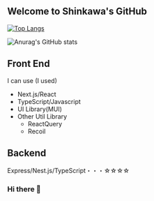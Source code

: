 ## Welcome to Shinkawa's GitHub
[![Top Langs](https://github-readme-stats.vercel.app/api/top-langs/?username=shinkawa-shinji-japan&layout=)](https://github.com/shinkawa-shinji-japan/github-readme-stats)

![Anurag's GitHub stats](https://github-readme-stats.vercel.app/api?username=shinkawa-shinji-japan&show_icons=true&theme=merko)




## Front End
I can use (I used)
* Next.js/React
* TypeScript/Javascript
* UI Library(MUI)
* Other Util Library
  * ReactQuery
  * Recoil


## Backend
Express/Nest.js/TypeScript・・・☆☆☆☆

### Hi there 👋

<!--
**shinkawa-shinji-japan/shinkawa-shinji-japan** is a ✨ _special_ ✨ repository because its `README.md` (this file) appears on your GitHub profile.

Here are some ideas to get you started:

- 🔭 I’m currently working on ...
- 🌱 I’m currently learning ...
- 👯 I’m looking to collaborate on ...
- 🤔 I’m looking for help with ...
- 💬 Ask me about ...
- 📫 How to reach me: ...
- 😄 Pronouns: ...
- ⚡ Fun fact: ...
-->
